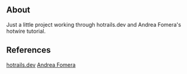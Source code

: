## About
Just a little project working through hotrails.dev and Andrea Fomera's hotwire tutorial.


## References
[hotrails.dev](https://www.hotrails.dev/turbo-rails/turbo-frames-and-turbo-streams)
[Andrea Fomera](https://store.afomera.dev/learn-hotwire)
